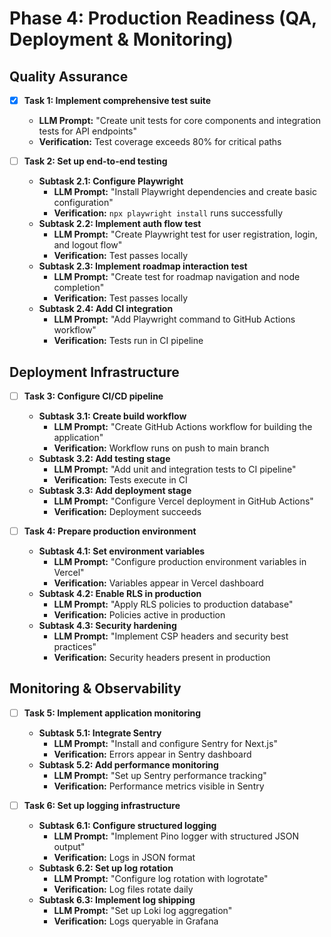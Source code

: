 # Phase 4: Production Readiness (QA, Deployment & Monitoring)

## Quality Assurance
- [x] **Task 1: Implement comprehensive test suite**
    - **LLM Prompt:** "Create unit tests for core components and integration tests for API endpoints"
    - **Verification:** Test coverage exceeds 80% for critical paths

- [ ] **Task 2: Set up end-to-end testing**
    - **Subtask 2.1: Configure Playwright**
        - **LLM Prompt:** "Install Playwright dependencies and create basic configuration"
        - **Verification:** `npx playwright install` runs successfully
    - **Subtask 2.2: Implement auth flow test**
        - **LLM Prompt:** "Create Playwright test for user registration, login, and logout flow"
        - **Verification:** Test passes locally
    - **Subtask 2.3: Implement roadmap interaction test**
        - **LLM Prompt:** "Create test for roadmap navigation and node completion"
        - **Verification:** Test passes locally
    - **Subtask 2.4: Add CI integration**
        - **LLM Prompt:** "Add Playwright command to GitHub Actions workflow"
        - **Verification:** Tests run in CI pipeline

## Deployment Infrastructure
- [ ] **Task 3: Configure CI/CD pipeline**
    - **Subtask 3.1: Create build workflow**
        - **LLM Prompt:** "Create GitHub Actions workflow for building the application"
        - **Verification:** Workflow runs on push to main branch
    - **Subtask 3.2: Add testing stage**
        - **LLM Prompt:** "Add unit and integration tests to CI pipeline"
        - **Verification:** Tests execute in CI
    - **Subtask 3.3: Add deployment stage**
        - **LLM Prompt:** "Configure Vercel deployment in GitHub Actions"
        - **Verification:** Deployment succeeds

- [ ] **Task 4: Prepare production environment**
    - **Subtask 4.1: Set environment variables**
        - **LLM Prompt:** "Configure production environment variables in Vercel"
        - **Verification:** Variables appear in Vercel dashboard
    - **Subtask 4.2: Enable RLS in production**
        - **LLM Prompt:** "Apply RLS policies to production database"
        - **Verification:** Policies active in production
    - **Subtask 4.3: Security hardening**
        - **LLM Prompt:** "Implement CSP headers and security best practices"
        - **Verification:** Security headers present in production

## Monitoring & Observability
- [ ] **Task 5: Implement application monitoring**
    - **Subtask 5.1: Integrate Sentry**
        - **LLM Prompt:** "Install and configure Sentry for Next.js"
        - **Verification:** Errors appear in Sentry dashboard
    - **Subtask 5.2: Add performance monitoring**
        - **LLM Prompt:** "Set up Sentry performance tracking"
        - **Verification:** Performance metrics visible in Sentry

- [ ] **Task 6: Set up logging infrastructure**
    - **Subtask 6.1: Configure structured logging**
        - **LLM Prompt:** "Implement Pino logger with structured JSON output"
        - **Verification:** Logs in JSON format
    - **Subtask 6.2: Set up log rotation**
        - **LLM Prompt:** "Configure log rotation with logrotate"
        - **Verification:** Log files rotate daily
    - **Subtask 6.3: Implement log shipping**
        - **LLM Prompt:** "Set up Loki log aggregation"
        - **Verification:** Logs queryable in Grafana